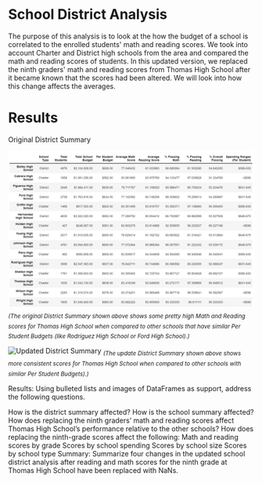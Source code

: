 # School District Analysis

The purpose of this analysis is to look at the how the budget of a school is correlated to the enrolled students' math and reading scores. We took into account Charter and District high schools from the area and compared the math and reading scores of students. In this updated version, we replaced the ninth graders' math and reading scores from Thomas High School after it became known that the scores had been altered. We will look into how this change affects the averages.

# Results

Original District Summary

![Original District Summary](https://github.com/remenars/Challenge4/blob/main/Resources/Original%20Distric%20Summary.png)
<i><sub>(The original District Summary shown above shows some pretty high Math and Reading scores for Thomas High School when compared to other schools that have similar Per Student Budgets (like Rodriguez High School or Ford High School).)</i></sub>

![Updated District Summary]()
<i><sub>(The update District Summary shown above shows more consistent scores for Thomas High School when compared to other schools with similar Per Student Budgets).)</i></sub>


Results: Using bulleted lists and images of DataFrames as support, address the following questions.

How is the district summary affected?
How is the school summary affected?
How does replacing the ninth graders’ math and reading scores affect Thomas High School’s performance relative to the other schools?
How does replacing the ninth-grade scores affect the following:
Math and reading scores by grade
Scores by school spending
Scores by school size
Scores by school type
Summary: Summarize four changes in the updated school district analysis after reading and math scores for the ninth grade at Thomas High School have been replaced with NaNs.
